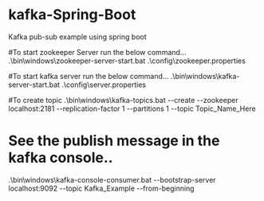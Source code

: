 # kafka-Spring-Boot
Kafka pub-sub example using spring boot

#To start zookeeper Server run the below command...
.\bin\windows\zookeeper-server-start.bat .\config\zookeeper.properties

#To start kafka server run the below command...
.\bin\windows\kafka-server-start.bat .\config\server.properties

#To create topic
.\bin\windows\kafka-topics.bat --create --zookeeper localhost:2181 --replication-factor 1 --partitions 1 --topic Topic_Name_Here

# See the publish message in the kafka console..
.\bin\windows\kafka-console-consumer.bat --bootstrap-server localhost:9092 --topic Kafka_Example --from-beginning
